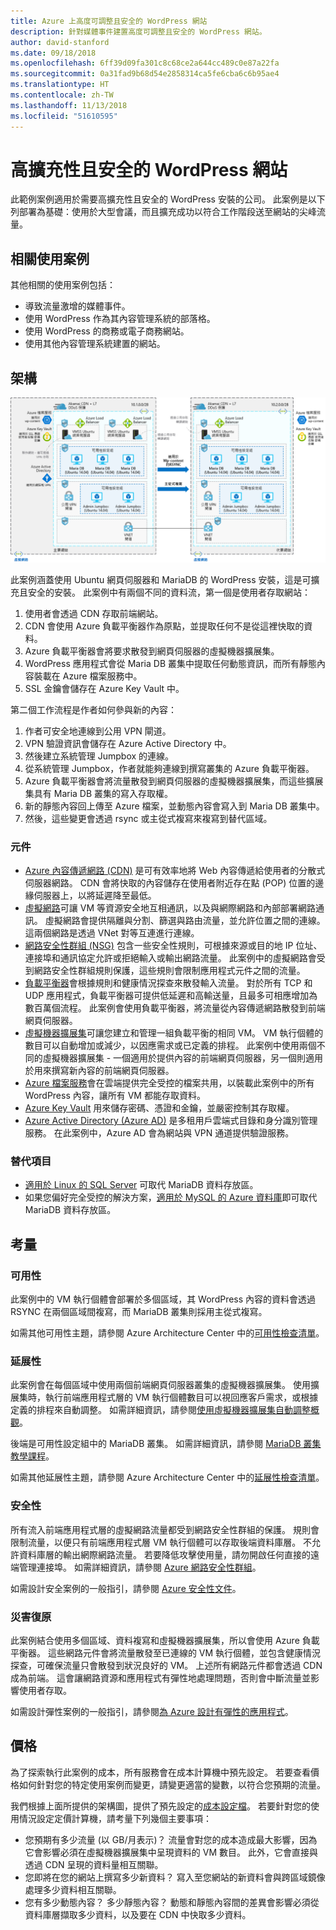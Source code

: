 ```yaml
---
title: Azure 上高度可調整且安全的 WordPress 網站
description: 針對媒體事件建置高度可調整且安全的 WordPress 網站。
author: david-stanford
ms.date: 09/18/2018
ms.openlocfilehash: 6ff39d09fa301c8c68ce2a644cc489c0e87a22fa
ms.sourcegitcommit: 0a31fad9b68d54e2858314ca5fe6cba6c6b95ae4
ms.translationtype: HT
ms.contentlocale: zh-TW
ms.lasthandoff: 11/13/2018
ms.locfileid: "51610595"
---
```

# <a name="highly-scalable-and-secure-wordpress-website"></a>高擴充性且安全的 WordPress 網站

此範例案例適用於需要高擴充性且安全的 WordPress 安裝的公司。 此案例是以下列部署為基礎：使用於大型會議，而且擴充成功以符合工作階段送至網站的尖峰流量。

## <a name="relevant-use-cases"></a>相關使用案例

其他相關的使用案例包括：

* 導致流量激增的媒體事件。
* 使用 WordPress 作為其內容管理系統的部落格。
* 使用 WordPress 的商務或電子商務網站。
* 使用其他內容管理系統建置的網站。

## <a name="architecture"></a>架構

[![可擴充且安全的 WordPress 部署相關 Azure 元件的架構概觀](media/secure-scalable-wordpress.png)](media/secure-scalable-wordpress.png#lightbox)

此案例涵蓋使用 Ubuntu 網頁伺服器和 MariaDB 的 WordPress 安裝，這是可擴充且安全的安裝。 此案例中有兩個不同的資料流，第一個是使用者存取網站：

1. 使用者會透過 CDN 存取前端網站。
2. CDN 會使用 Azure 負載平衡器作為原點，並提取任何不是從這裡快取的資料。
3. Azure 負載平衡器會將要求散發到網頁伺服器的虛擬機器擴展集。
4. WordPress 應用程式會從 Maria DB 叢集中提取任何動態資訊，而所有靜態內容裝載在 Azure 檔案服務中。
5. SSL 金鑰會儲存在 Azure Key Vault 中。

第二個工作流程是作者如何參與新的內容：

1. 作者可安全地連線到公用 VPN 閘道。
2. VPN 驗證資訊會儲存在 Azure Active Directory 中。
3. 然後建立系統管理 Jumpbox 的連線。
4. 從系統管理 Jumpbox，作者就能夠連線到撰寫叢集的 Azure 負載平衡器。
5. Azure 負載平衡器會將流量散發到網頁伺服器的虛擬機器擴展集，而這些擴展集具有 Maria DB 叢集的寫入存取權。
6. 新的靜態內容回上傳至 Azure 檔案，並動態內容會寫入到 Maria DB 叢集中。
7. 然後，這些變更會透過 rsync 或主從式複寫來複寫到替代區域。

### <a name="components"></a>元件

* [Azure 內容傳遞網路 (CDN)](/azure/cdn/cdn-overview) 是可有效率地將 Web 內容傳遞給使用者的分散式伺服器網路。 CDN 會將快取的內容儲存在使用者附近存在點 (POP) 位置的邊緣伺服器上，以將延遲降至最低。
* [虛擬網路](/azure/virtual-network/virtual-networks-overview)可讓 VM 等資源安全地互相通訊，以及與網際網路和內部部署網路通訊。 虛擬網路會提供隔離與分割、篩選與路由流量，並允許位置之間的連線。 這兩個網路是透過 VNet 對等互連進行連線。
* [網路安全性群組 (NSG)](/azure/virtual-network/security-overview) 包含一些安全性規則，可根據來源或目的地 IP 位址、連接埠和通訊協定允許或拒絕輸入或輸出網路流量。 此案例中的虛擬網路會受到網路安全性群組規則保護，這些規則會限制應用程式元件之間的流量。
* [負載平衡器](/azure/load-balancer/load-balancer-overview)會根據規則和健康情況探查來散發輸入流量。 對於所有 TCP 和 UDP 應用程式，負載平衡器可提供低延遲和高輸送量，且最多可相應增加為數百萬個流程。 此案例會使用負載平衡器，將流量從內容傳遞網路散發到前端網頁伺服器。
* [虛擬機器擴展集][docs-vmss]可讓您建立和管理一組負載平衡的相同 VM。 VM 執行個體的數目可以自動增加或減少，以因應需求或已定義的排程。 此案例中使用兩個不同的虛擬機器擴展集 - 一個適用於提供內容的前端網頁伺服器，另一個則適用於用來撰寫新內容的前端網頁伺服器。
* [Azure 檔案服務](/azure/storage/files/storage-files-introduction)會在雲端提供完全受控的檔案共用，以裝載此案例中的所有 WordPress 內容，讓所有 VM 都能存取資料。
* [Azure Key Vault](/azure/key-vault/key-vault-overview) 用來儲存密碼、憑證和金鑰，並嚴密控制其存取權。
* [Azure Active Directory (Azure AD)](/azure/active-directory/fundamentals/active-directory-whatis) 是多租用戶雲端式目錄和身分識別管理服務。 在此案例中，Azure AD 會為網站與 VPN 通道提供驗證服務。

### <a name="alternatives"></a>替代項目

* [適用於 Linux 的 SQL Server](/azure/virtual-machines/linux/sql/sql-server-linux-virtual-machines-overview) 可取代 MariaDB 資料存放區。
* 如果您偏好完全受控的解決方案，[適用於 MySQL 的 Azure 資料庫](/azure/mysql/overview)即可取代 MariaDB 資料存放區。

## <a name="considerations"></a>考量

### <a name="availability"></a>可用性

此案例中的 VM 執行個體會部署於多個區域，其 WordPress 內容的資料會透過 RSYNC 在兩個區域間複寫，而 MariaDB 叢集則採用主從式複寫。

如需其他可用性主題，請參閱 Azure Architecture Center 中的[可用性檢查清單][availability]。

### <a name="scalability"></a>延展性

此案例會在每個區域中使用兩個前端網頁伺服器叢集的虛擬機器擴展集。 使用擴展集時，執行前端應用程式層的 VM 執行個體數目可以視回應客戶需求，或根據定義的排程來自動調整。 如需詳細資訊，請參閱[使用虛擬機器擴展集自動調整概觀][docs-vmss-autoscale]。

後端是可用性設定組中的 MariaDB 叢集。 如需詳細資訊，請參閱 [MariaDB 叢集教學課程][mariadb-tutorial]。

如需其他延展性主題，請參閱 Azure Architecture Center 中的[延展性檢查清單][scalability]。

### <a name="security"></a>安全性

所有流入前端應用程式層的虛擬網路流量都受到網路安全性群組的保護。 規則會限制流量，以便只有前端應用程式層 VM 執行個體可以存取後端資料庫層。 不允許資料庫層的輸出網際網路流量。 若要降低攻擊使用量，請勿開啟任何直接的遠端管理連接埠。 如需詳細資訊，請參閱 [Azure 網路安全性群組][docs-nsg]。

如需設計安全案例的一般指引，請參閱 [Azure 安全性文件][security]。

### <a name="resiliency"></a>災害復原

此案例結合使用多個區域、資料複寫和虛擬機器擴展集，所以會使用 Azure 負載平衡器。 這些網路元件會將流量散發至已連線的 VM 執行個體，並包含健康情況探查，可確保流量只會散發到狀況良好的 VM。 上述所有網路元件都會透過 CDN 成為前端。 這會讓網路資源和應用程式有彈性地處理問題，否則會中斷流量並影響使用者存取。

如需設計彈性案例的一般指引，請參閱[為 Azure 設計有彈性的應用程式][resiliency]。

## <a name="pricing"></a>價格

為了探索執行此案例的成本，所有服務會在成本計算機中預先設定。 若要查看價格如何針對您的特定使用案例而變更，請變更適當的變數，以符合您預期的流量。

我們根據上面所提供的架構圖，提供了預先設定的[成本設定檔][pricing]。 若要針對您的使用情況設定定價計算機，請考量下列幾個主要事項：

* 您預期有多少流量 (以 GB/月表示)？ 流量會對您的成本造成最大影響，因為它會影響必須在虛擬機器擴展集中呈現資料的 VM 數目。 此外，它會直接與透過 CDN 呈現的資料量相互關聯。
* 您即將在您的網站上撰寫多少新資料？ 寫入至您網站的新資料會與跨區域鏡像處理多少資料相互關聯。
* 您有多少動態內容？ 多少靜態內容？ 動態和靜態內容間的差異會影響必須從資料庫層擷取多少資料，以及要在 CDN 中快取多少資料。

<!-- links -->
[architecture]: ./media/architecture-secure-scalable-wordpress.png
[mariadb-tutorial]: /azure/virtual-machines/linux/classic/mariadb-mysql-cluster
[docs-vmss]: /azure/virtual-machine-scale-sets/overview
[docs-vmss-autoscale]: /azure/virtual-machine-scale-sets/virtual-machine-scale-sets-autoscale-overview
[docs-nsg]: /azure/virtual-network/security-overview
[security]: /azure/security/
[availability]: ../../checklist/availability.md
[resiliency]: /azure/architecture/resiliency/
[scalability]: /azure/architecture/checklist/scalability
[pricing]: https://azure.com/e/a8c4809dab444c1ca4870c489fbb196b
